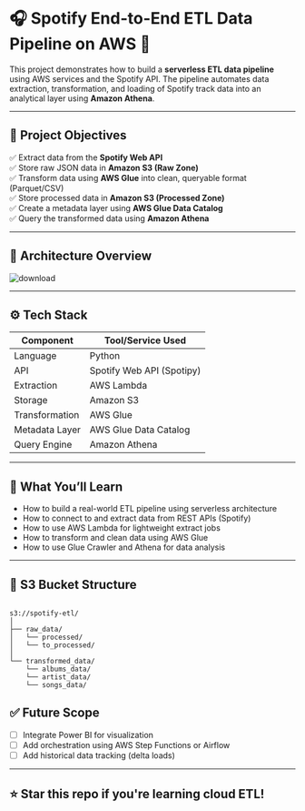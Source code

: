 # 🎧 Spotify End-to-End ETL Data Pipeline on AWS 🚀

This project demonstrates how to build a **serverless ETL data pipeline** using AWS services and the Spotify API. The pipeline automates data extraction, transformation, and loading of Spotify track data into an analytical layer using **Amazon Athena**.

---

## 📌 Project Objectives

✅ Extract data from the **Spotify Web API**  
✅ Store raw JSON data in **Amazon S3 (Raw Zone)**  
✅ Transform data using **AWS Glue** into clean, queryable format (Parquet/CSV)  
✅ Store processed data in **Amazon S3 (Processed Zone)**  
✅ Create a metadata layer using **AWS Glue Data Catalog**  
✅ Query the transformed data using **Amazon Athena**

---

## 🧱 Architecture Overview

![download](https://github.com/user-attachments/assets/4aa9fcca-3a55-4272-b0ad-ae7025c04990)

---

## ⚙️ Tech Stack

| Component         | Tool/Service Used           |
|------------------|-----------------------------|
| Language         | Python                      |
| API              | Spotify Web API (Spotipy)   |
| Extraction       | AWS Lambda                  |
| Storage          | Amazon S3                   |
| Transformation   | AWS Glue        |
| Metadata Layer   | AWS Glue Data Catalog       |
| Query Engine     | Amazon Athena               |

---

## 🧪 What You’ll Learn

- How to build a real-world ETL pipeline using serverless architecture
- How to connect to and extract data from REST APIs (Spotify)
- How to use AWS Lambda for lightweight extract jobs
- How to transform and clean data using AWS Glue
- How to use Glue Crawler and Athena for data analysis

---


## 📁 S3 Bucket Structure

```

s3://spotify-etl/
│
├── raw_data/
│   └── processed/
│   └── to_processed/                 
│
└── transformed_data/
    └── albums_data/
    └── artist_data/
    └── songs_data/          

```

## ✅ Future Scope

- [ ] Integrate Power BI for visualization  
- [ ] Add orchestration using AWS Step Functions or Airflow  
- [ ] Add historical data tracking (delta loads)

---

## ⭐️ Star this repo if you're learning cloud ETL!
